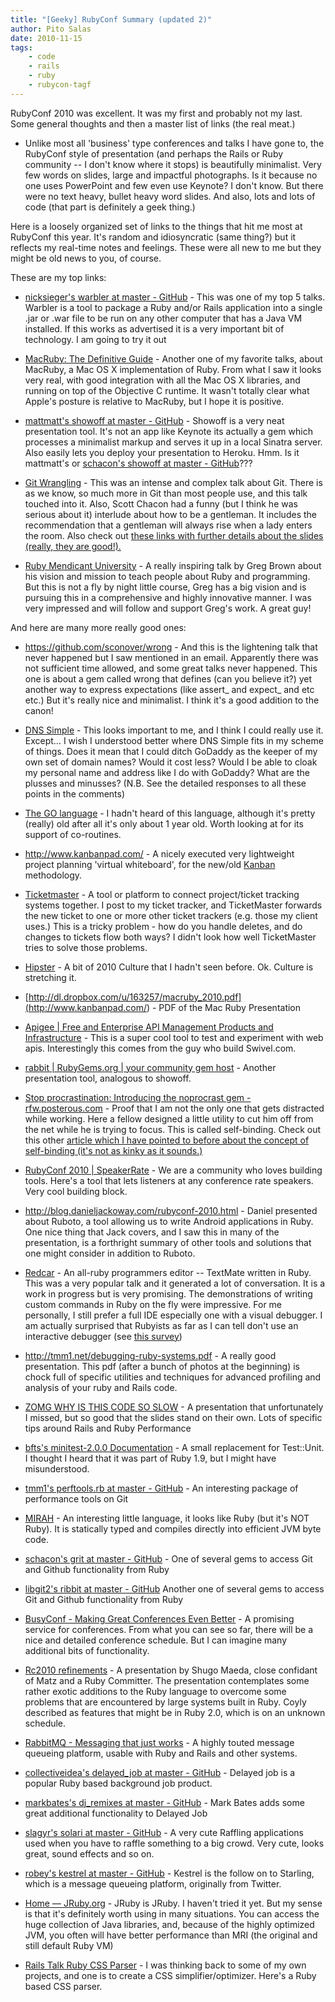 ```yaml
---
title: "[Geeky] RubyConf Summary (updated 2)"
author: Pito Salas
date: 2010-11-15
tags:
    - code
    - rails
    - ruby
    - rubycon-tagf
---
```




RubyConf 2010 was excellent. It was my first and probably not my last. Some
general thoughts and then a master list of links (the real meat.)

  * Unlike most all 'business' type conferences and talks I have gone to, the RubyConf style of presentation (and perhaps the Rails or Ruby community -- I don't know where it stops) is beautifully minimalist. Very few words on slides, large and impactful photographs. Is it because no one uses PowerPoint and few even use Keynote? I don't know. But there were no text heavy, bullet heavy word slides. And also, lots and lots of code (that part is definitely a geek thing.)

Here is a loosely organized set of links to the things that hit me most at
RubyConf this year. It's random and idiosyncratic (same thing?) but it
reflects my real-time notes and feelings. These were all new to me but they
might be old news to you, of course.

These are my top links:

  * [nicksieger's warbler at master - GitHub](<https://github.com/nicksieger/warbler>) - This was one of my top 5 talks. Warbler is a tool to package a Ruby and/or Rails application into a single .jar or .war file to be run on any other computer that has a Java VM installed. If this works as advertised it is a very important bit of technology. I am going to try it out

  * [MacRuby: The Definitive Guide](<http://ofps.oreilly.com/titles/9781449380373/>) - Another one of my favorite talks, about MacRuby, a Mac OS X implementation of Ruby. From what I saw it looks very real, with good integration with all the Mac OS X libraries, and running on top of the Objective C runtime. It wasn't totally clear what Apple's posture is relative to MacRuby, but I hope it is positive.

  * [mattmatt's showoff at master - GitHub](<https://github.com/mattmatt/showoff>) - Showoff is a very neat presentation tool. It's not an app like Keynote its actually a gem which processes a minimalist markup and serves it up in a local Sinatra server. Also easily lets you deploy your presentation to Heroku. Hmm. Is it mattmatt's or [schacon's showoff at master - GitHub](<https://github.com/schacon/showoff>)???

  * [Git Wrangling](<http://git-tips.heroku.com/#1>) - This was an intense and complex talk about Git. There is as we know, so much more in Git than most people use, and this talk touched into it. Also, Scott Chacon had a funny (but I think he was serious about it) interlude about how to be a gentleman. It includes the recommendation that a gentleman will always rise when a lady enters the room. Also check out [these links with further details about the slides (really, they are good!).](<https://gist.github.com/674651>)

  * [Ruby Mendicant University](<http://university.rubymendicant.com/>) - A really inspiring talk by Greg Brown about his vision and mission to teach people about Ruby and programming. But this is not a fly by night little course, Greg has a big vision and is pursuing this in a comprehensive and highly innovative manner. I was very impressed and will follow and support Greg's work. A great guy!

And here are many more really good ones:

  * <https://github.com/sconover/wrong> - And this is the lightening talk that never happened but I saw mentioned in an email. Apparently there was not sufficient time allowed, and some great talks never happened. This one is about a gem called wrong that defines (can you believe it?) yet another way to express expectations (like assert_ and expect_ and etc etc.) But it's really nice and minimalist. I think it's a good addition to the canon!

  * [DNS Simple](<https://dnsimple.com/>) - This looks important to me, and I think I could really use it. Except… I wish I understood better where DNS Simple fits in my scheme of things. Does it mean that I could ditch GoDaddy as the keeper of my own set of domain names? Would it cost less? Would I be able to cloak my personal name and address like I do with GoDaddy? What are the plusses and minusses? (N.B. See the detailed responses to all these points in the comments)

  * [The GO language](<http://golang.org/>) - I hadn't heard of this language, although it's pretty (really) old after all it's only about 1 year old. Worth looking at for its support of co-routines.

  * <http://www.kanbanpad.com/> - A nicely executed very lightweight project planning 'virtual whiteboard', for the new/old [Kanban](<http://www.crisp.se/kanban>) methodology.

  * [Ticketmaster](<http://ticketrb.com/>) - A tool or platform to connect project/ticket tracking systems together. I post to my ticket tracker, and TicketMaster forwards the new ticket to one or more other ticket trackers (e.g. those my client uses.) This is a tricky problem - how do you handle deletes, and do changes to tickets flow both ways? I didn't look how well TicketMaster tries to solve those problems.

  * [Hipster](<http://www.hipsterrunoff.com/>) - A bit of 2010 Culture that I hadn't seen before. Ok. Culture is stretching it.

  * [http://dl.dropbox.com/u/163257/macruby_2010.pdf](<http://www.kanbanpad.com/>) - PDF of the Mac Ruby Presentation

  * [Apigee | Free and Enterprise API Management Products and Infrastructure](<http://apigee.com/>) - This is a super cool tool to test and experiment with web apis. Interestingly this comes from the guy who build Swivel.com.

  * [rabbit | RubyGems.org | your community gem host](<https://rubygems.org/gems/rabbit>) - Another presentation tool, analogous to showoff.

  * [Stop procrastination: Introducing the noprocrast gem - rfw.posterous.com](<http://rfw.posterous.com/33144299>) - Proof that I am not the only one that gets distracted while working. Here a fellow designed a little utility to cut him off from the net while he is trying to focus. This is called self-binding. Check out this other [article which I have pointed to before about the concept of self-binding (it's not as kinky as it sounds.)](<http://www.theatlantic.com/magazine/archive/2008/11/first-person-plural/7055/>)

  * [](<http://www.theatlantic.com/magazine/archive/2008/11/first-person-plural/7055/>)[RubyConf 2010 | SpeakerRate](<http://speakerrate.com/events/664-rubyconf-2010>) - We are a community who loves building tools. Here's a tool that lets listeners at any conference rate speakers. Very cool building block.

  * <http://blog.danieljackoway.com/rubyconf-2010.html> - Daniel presented about Ruboto, a tool allowing us to write Android applications in Ruby. One nice thing that Jack covers, and I saw this in many of the presentation, is a forthright summary of other tools and solutions that one might consider in addition to Ruboto.

  * [Redcar](<http://redcareditor.com/screenshots/>) - An all-ruby programmers editor -- TextMate written in Ruby. This was a very popular talk and it generated a lot of conversation. It is a work in progress but is very promising. The demonstrations of writing custom commands in Ruby on the fly were impressive. For me personally, I still prefer a full IDE especially one with a visual debugger. I am actually surprised that Rubyists as far as I can tell don't use an interactive debugger (see [this survey](<http://quickquestion.wufoo.com/forms/ruby-debugging-question/>))

  * <http://tmm1.net/debugging-ruby-systems.pdf> - A really good presentation. This pdf (after a bunch of photos at the beginning) is chock full of specific utilities and techniques for advanced profiling and analysis of your ruby and Rails code.

  * [ZOMG WHY IS THIS CODE SO SLOW](<http://www.slideshare.net/tenderlove/zomg-why-is-this-code-so-slow>) - A presentation that unfortunately I missed, but so good that the slides stand on their own. Lots of specific tips around Rails and Ruby Performance

  * [bfts's minitest-2.0.0 Documentation](<http://bfts.rubyforge.org/minitest/>) - A small replacement for Test::Unit. I thought I heard that it was part of Ruby 1.9, but I might have misunderstood.

  * [tmm1's perftools.rb at master - GitHub](<https://github.com/tmm1/perftools.rb/>) - An interesting package of performance tools on Git

  * [MIRAH](<http://www.mirah.org/>) - An interesting little language, it looks like Ruby (but it's NOT Ruby). It is statically typed and compiles directly into efficient JVM byte code.

  * [schacon's grit at master - GitHub](<https://github.com/schacon/grit>) - One of several gems to access Git and Github functionality from Ruby

  * [libgit2's ribbit at master - GitHub](<https://github.com/libgit2/ribbit>) Another one of several gems to access Git and Github functionality from Ruby

  * [BusyConf - Making Great Conferences Even Better](<http://busyconf.com/>) - A promising service for conferences. From what you can see so far, there will be a nice and detailed conference schedule. But I can imagine many additional bits of functionality.

  * [Rc2010 refinements](<http://www.slideshare.net/ShugoMaeda/rc2010-refinements>) - A presentation by Shugo Maeda, close confidant of Matz and a Ruby Committer. The presentation contemplates some rather exotic additions to the Ruby language to overcome some problems that are encountered by large systems built in Ruby. Coyly described as features that might be in Ruby 2.0, which is on an unknown schedule.

  * [RabbitMQ - Messaging that just works](<http://www.rabbitmq.com/>) - A highly touted message queueing platform, usable with Ruby and Rails and other systems.

  * [collectiveidea's delayed_job at master - GitHub](<https://github.com/collectiveidea/delayed_job>) - Delayed job is a popular Ruby based background job product.

  * [markbates's dj_remixes at master - GitHub](<https://github.com/markbates/dj_remixes>) - Mark Bates adds some great additional functionality to Delayed Job

  * [slagyr's solari at master - GitHub](<https://github.com/slagyr/solari>) - A very cute Raffling applications used when you have to raffle something to a big crowd. Very cute, looks great, sound effects and so on.

  * [robey's kestrel at master - GitHub](<https://github.com/robey/kestrel>) - Kestrel is the follow on to Starling, which is a message queueing platform, originally from Twitter.

  * [Home — JRuby.org](<http://www.jruby.org/>) - JRuby is JRuby. I haven't tried it yet. But my sense is that it's definitely worth using in many situations. You can access the huge collection of Java libraries, and, because of the highly optimized JVM, you often will have better performance than MRI (the original and still default Ruby VM)

  * [Rails Talk Ruby CSS Parser](<http://railstalk.com/2010/1/5/ruby-css-parser>) - I was thinking back to some of my own projects, and one is to create a CSS simplifier/optimizer. Here's a Ruby based CSS parser.


